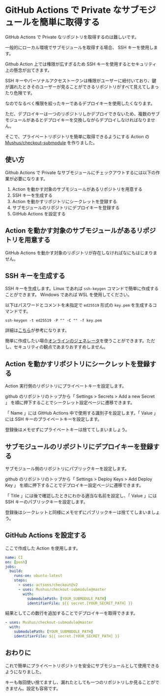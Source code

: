 # GitHub Actions で Private なサブモジュールを簡単に取得する

GitHub Actions で Private なリポジトリを取得するのは難しいです。

一般的にローカル環境でサブモジュールを取得する場合、 SSH キーを使用します。

Github Action 上では権限が広すぎるため SSH キーを使用するとセキュリティ上の懸念が出てきます。

SSH キーやパーソナルアクセストークンは権限がユーザーに紐付いており、鍵が漏れたときそのユーザーが見ることができるリポジトリがすべて見えてしまったり危険です。

なのでなるべく権限を絞ったキーであるデプロイキーを使用したくなります。

ただ、デプロイキーは一つのリポジトリしかデプロイできないため、複数のサブモジュールがあるとデプロイキーを交換しながらデプロイしなければなりません。

そこで、プライベートリポジトリを簡単に取得できるようにする Action の [Mushus/checkout-submodule](https://github.com/Mushus/checkout-submodule) を作りました。

## 使い方

Github Actions で Private なサブモジュールにチェックアウトするには以下の作業が必要になります。

1. Action を動かす対象のサブモジュールがあるリポジトリを用意する
2. SSH キーを生成する
3. Action を動かすリポジトリにシークレットを登録する
4. サブモジュールのリポジトリにデプロイキーを登録する
5. GitHub Actions を設定する

## Action を動かす対象のサブモジュールがあるリポジトリを用意する

GitHub Actions を動かす対象のリポジトリが存在しなければなにもはじまりません。

## SSH キーを生成する

SSH キーを生成します。Linux であれば `ssh-keygen` コマンドで簡単に作成することができます。 Windows であれば WSL を使用してください。

以下はパスワードとコメントを未指定で `ed25519` 形式の `key.pem` を生成するコマンドです。

```
ssh-keygen -t ed25519 -P "" -C "" -f key.pem
```

詳細は[こちら](https://qiita.com/wnoguchi/items/a72a042bb8159c35d056)が参考になります。

簡単に作成したい場合[オンラインのジェネレータ](https://8gwifi.org/sshfunctions.jsp)を使うことができます。ただし、セキュリティの観点であまりおすすめしません。

## Action を動かすリポジトリにシークレットを登録する

Action 実行側のリポジトリにプライベートキーを設定します。

github のリポジトリのトップから「 Settings > Secrets > Add a new Secret 」 を順に押下することでシークレット設定ページに遷移できます。

「 Name 」には GitHub Actions 中で使用する識別子を設定します。「 Value 」には SSH キーのプライベートキーを設定します。

登録後はメモせずにプライベートキーは捨ててしまいましょう。

## サブモジュールのリポジトリにデプロイキーを登録する

サブモジュール側のリポジトリにパブリックキーを設定します。

github のリポジトリのトップから「 Settings > Deploy Keys > Add Deploy Key 」 を順に押下することでデプロイキー設定ページに遷移できます。

「 Title 」には後で確認したときにわかる適当な名前を設定し、「 Value 」には SSH キーのパブリックキーを設定します。

登録後はシークレットと同様にメモせずにパブリックキーは捨ててしまいましょう。

## GitHub Actions を設定する

ここで作成した Action を使用します。

```yaml
name: CI
on: [push]
jobs:
  build:
    runs-on: ubuntu-latest
    steps:
      - uses: actions/checkout@v2
      - uses: Mushus/checkout-submodule@master
        with:
          submodulePath: [YOUR_SUBMODULE_PATH]
          identifierFile: ${{ secret.[YOUR_SECRET_PATH] }}
```

結果としてこの数行を追加することでデプロイキーを取得できます。

```yaml
- uses: Mushus/checkout-submodule@master
  with:
    submodulePath: [YOUR_SUBMODULE_PATH]
    identifierFile: ${{ secret.[YOUR_SECRET_PATH] }}
```

## おわりに

これで簡単にプライベートリポジトリを安全にサブモジュールとして使用できるようになりました。

キーも毎回使い捨てますし、漏れたとしても一つのリポジトリしか見ることができません。設定も容易です。
